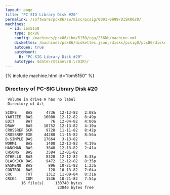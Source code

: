 ```yaml
---
layout: page
title: "PC-SIG Library Disk #20"
permalink: /software/pcx86/sw/misc/pcsig/0001-0999/DISK0020/
machines:
  - id: ibm5150
    type: pcx86
    config: /machines/pcx86/ibm/5150/cga/256kb/machine.xml
    diskettes: /machines/pcx86/diskettes.json,/disks/pcsig0/pcx86/diskettes.json
    autoGen: true
    autoMount:
      B: "PC-SIG Library Disk #20"
    autoType: $date\r$time\rB:\rDIR\r
---
```


{% include machine.html id="ibm5150" %}

### Directory of PC-SIG Library Disk #20

     Volume in drive A has no label
     Directory of A:\

    SCOPE    BAS      4736  12-13-82   2:08a
    YAHTZEE  BAS     16000  12-12-82   8:49p
    EDIT     BAT        76  12-04-82   4:00a
    DRAW     BAS     10752  12-13-82   4:19a
    CROSSREF SCR      9728  11-11-82   8:42p
    CROSSREF EXE     44288  11-15-82   8:56a
    B-SIMPLE BAS     17664   3-13-82
    WORM1    BAS      1408  12-13-82   4:19a
    HANGMAN  BAS      3840  12-13-82   2:41a
    CHSONG   BAS      3584  12-01-82
    OTHELLO  BAS      8320  12-12-82   8:35p
    BLACKJCK BAS      9472  12-12-82   8:35p
    BASMENU  BAS       896  10-21-82   1:23a
    CONTROL  BAS       128  10-13-82   7:04a
    CRC      TXT      1312  11-09-84   8:31a
    CRCK4    COM      1536  10-21-82   7:54p
           16 file(s)     133740 bytes
                           23040 bytes free
